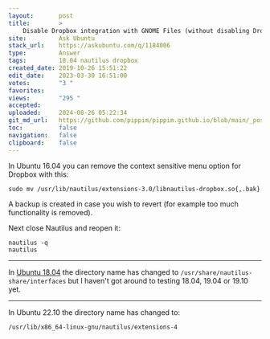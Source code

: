 ```yaml
---
layout:       post
title:        >
    Disable Dropbox integration with GNOME Files (without disabling Dropbox sync)?
site:         Ask Ubuntu
stack_url:    https://askubuntu.com/q/1184006
type:         Answer
tags:         18.04 nautilus dropbox
created_date: 2019-10-26 15:51:22
edit_date:    2023-03-30 16:51:00
votes:        "3 "
favorites:    
views:        "295 "
accepted:     
uploaded:     2024-08-26 05:22:34
git_md_url:   https://github.com/pippim/pippim.github.io/blob/main/_posts/2019/2019-10-26-Disable-Dropbox-integration-with-GNOME-Files-_without-disabling-Dropbox-sync__.md
toc:          false
navigation:   false
clipboard:    false
---
```


In Ubuntu 16.04 you can remove the context sensitive menu option for Dropbox with this:

``` 
sudo mv /usr/lib/nautilus/extensions-3.0/libnautilus-dropbox.so{,.bak}
```

A backup is created in case you wish to revert (for example too much functionality is removed).

Next close Nautilus and reopen it:

``` 
nautilus -q
nautilus
```


----------

In [Ubuntu 18.04][1] the directory name has changed to `/usr/share/nautilus-share/interfaces` but I haven't got around to testing 18.04, 19.04 or 19.10 yet.

---

In Ubuntu 22.10 the directory name has changed to:

```bash
/usr/lib/x86_64-linux-gnu/nautilus/extensions-4
```

  [1]: https://askubuntu.com/a/414443/307523
